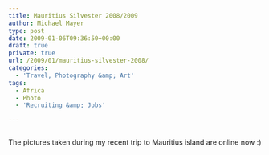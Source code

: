 ```yaml
---
title: Mauritius Silvester 2008/2009
author: Michael Mayer
type: post
date: 2009-01-06T09:36:50+00:00
draft: true
private: true
url: /2009/01/mauritius-silvester-2008/
categories:
  - 'Travel, Photography &amp; Art'
tags:
  - Africa
  - Photo
  - 'Recruiting &amp; Jobs'

---
```

<!-- .flickr-photo { border: solid 2px #000000; } .flickr-yourcomment { } .flickr-frame { text-align: left; padding: 3px; } .flickr-caption { font-size: 0.8em; margin-top: 0px; } -->

<div class="flickr-frame">
  <a title="photo sharing" href="http://flickr.com/photos/michael_mayer/sets/72157612137981391/"><img class="flickr-photo" src="http://farm4.static.flickr.com/3117/3170233100_08cccf1475.jpg" alt="" /></a>
</div>

<p class="flickr-yourcomment">
  The pictures taken during my recent trip to Mauritius island are online now :)
</p>